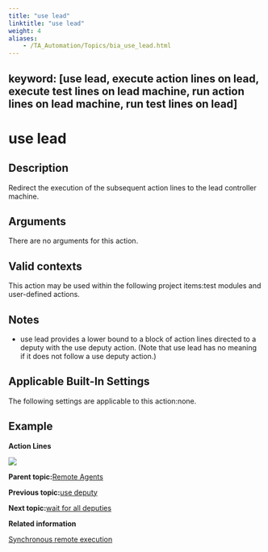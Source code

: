 ```yaml
--- 
title: "use lead"
linktitle: "use lead"
weight: 4
aliases: 
    - /TA_Automation/Topics/bia_use_lead.html
---
```

keyword: [use lead, execute action lines on lead, execute test lines on lead machine, run action lines on lead machine, run test lines on lead]
---

# use lead

## Description

Redirect the execution of the subsequent action lines to the lead controller machine.

## Arguments

There are no arguments for this action.

## Valid contexts

This action may be used within the following project items:test modules and user-defined actions.

## Notes

-   use lead provides a lower bound to a block of action lines directed to a deputy with the use deputy action. \(Note that use lead has no meaning if it does not follow a use deputy action.\)

## Applicable Built-In Settings

The following settings are applicable to this action:none.

## Example

**Action Lines**

![](/images//Images/bia_use_lead_pgm.png)

**Parent topic:**[Remote Agents](/TA_Automation/Topics/bia_Remote_agents.html)

**Previous topic:**[use deputy](/TA_Automation/Topics/bia_use_deputy.html)

**Next topic:**[wait for all deputies](/TA_Automation/Topics/bia_wait_for_all_deputies.html)

**Related information**  


[Synchronous remote execution](/TA_Help/Topics/Test_exec_remote_synchronous.html)

